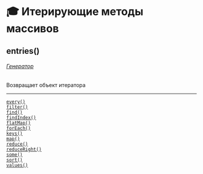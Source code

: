 # :mortar_board: Итерирующие методы массивов

## entries()
###### [Генератор](generators-and-iterators)
Возвращает объект итератора
***
[`every()`](Array.prototype.every)<br/>
[`filter()`](Array.prototype.filter)<br/>
[`find()`](Array.prototype.find)<br/>
[`findIndex()`](Array.prototype.findIndex)<br/>
[`flatMap()`](Array.prototype.flatMap)<br/>
[`forEach()`](Array.prototype.forEach)<br/>
[`keys()`](Array.prototype.keys)<br/>
[`map()`](Array.prototype.map)<br/>
[`reduce()`](Array.prototype.reduce)<br/>
[`reduceRight()`](Array.prototype.reduceRight)<br/>
[`some()`](Array.prototype.some)<br/>
[`sort()`](Array.prototype.sort)<br/>
[`values()`](Array.prototype.values)<br/>